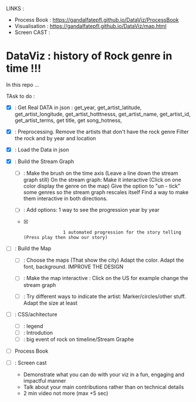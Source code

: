 LINKS : 
  - Process Book : https://gandalfatepfl.github.io/DataViz/ProcessBook
  - Visualisation  :  https://gandalfatepfl.github.io/DataViz/map.html
  - Screen CAST : 
  
# DataViz : history of Rock genre in time !!!

In this repo ...



TAsk to do : 

- [X] : Get Real DATA in json  : 
        get_year,
        get_artist_latitude,
        get_artist_longitude,
        get_artist_hotttnesss,
        get_artist_name,
        get_artist_id,
        get_artist_terms,
        get title,
        get song_hotness,
        
- [x] : Preprocessing. Remove the artists that don't have the rock genre 
                       Filter the rock and by year and location 
                       
- [x] : Load the Data in json
- [x] : Build the Stream Graph

  - [ ] : Make the brush on the time axis (Leave a line down the stream graph still) 
          On the stream graph:
          Make it interactive (Click on one color display the genre on the map)
          Give the option to "un - tick" some genres so the stream graph rescales itself 
          Find a way to make them interactive in both directions.
          
  - [ ] : Add options: 1 way to see the progression year by year 
  - [x]                    1 automated progression for the story telling (Press play then show our story) 
                       
- [ ] : Build the Map
    
    - [ ] : Choose the maps (That show the city) Adapt the color. Adapt the font, background. IMPROVE THE DESIGN 
    - [ ] : Make the map interactive : Click on the US for example change the stream graph 
    - [ ] : Try different ways to indicate the artist: Marker/circles/other stuff. Adapt the size at least 


- [ ] : CSS/achitecture
  - [ ] : legend
  - [ ] : Introdution
  - [ ] : big event of rock on timeline/Stream Graphe

- [ ] Process Book

- [ ] : Screen cast
  
  - Demonstrate what you can do with your viz in a fun, engaging and impactful manner
  - Talk about your main contributions rather than on technical details
  - 2 min video not more (max +5 sec)






